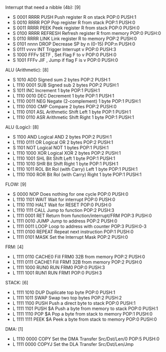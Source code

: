 
Interrupt that need a nibble (4b): [9]
- S 0001 RRRR   PUSH <R>            Push register R on stack                POP:0   PUSH:1
- S 0010 RRRR   POP <R>             Pop register R from stack               POP:1   PUSH:0
- S 0011 RRRR   PEEK <R>            Peek register R from stack              POP:0   PUSH:0
- S 0100 RRRR   REFRESH <R>         Refresh register R from memory          POP:0   PUSH:0
- S 0110 RRRR   LINK <R>            Link register R to memory               POP:2   PUSH:0
- S 0101 nnnn   DROP <n>            Decrease SP by n (0-15)                 POP:n   PUSH:0
- S 0111 vvvv   INT <v>             Trigger Interrupt v                     POP:0   PUSH:3
- S 1000 FFFv   SETF <F>, <v>       Set Flag F to v                         POP:0   PUSH:0
- S 1001 FFFv   JIF <F>, <v>        Jump if flag F is v                     POP:0   PUSH:0

ALU (Arithmetic): [8]
- S 1010        ADD                 Signed sum 2 bytes                      POP:2   PUSH:1
- L 1110 0001   SUB                 Signed sub 2 bytes                      POP:2   PUSH:1
- S 1011        INC                 Increment 1 byte                        POP:1   PUSH:1
- L 1110 0010   DEC                 Decrement 1 byte                        POP:1   PUSH:1
- L 1110 0011   NEG                 Negate (2-complement) 1 byte            POP:1   PUSH:1
- L 1110 0100   CMP                 Compare 2 bytes                         POP:2   PUSH:0
- L 1110 0101   ASL                 Arithmetic Shift Left 1 byte            POP:1   PUSH:1
- L 1110 0110   ASR                 Arithmetic Shift Right 1 byte           POP:1   PUSH:1

ALU (Logic): [8]
- S 1100        AND                 Logical AND 2 bytes                     POP:2   PUSH:1
- L 1110 0111   OR                  Logical OR 2 bytes                      POP:2   PUSH:1
- S 1101        NOT                 Logical NOT 1 bytes                     POP:1   PUSH:1
- L 1110 1000   XOR                 Logical XOR 2 bytes                     POP:2   PUSH:1
- L 1110 1001   SHL                 Bit Shift Left 1 byte                   POP:1   PUSH:1
- L 1110 1010   SHR                 Bit Shift Right 1 byte                  POP:1   PUSH:1
- L 1110 1011   ROL                 Bit Rol (with Carry) Left 1 byte        POP:1   PUSH:1
- L 1110 1100   ROR                 Bit Rol (with Carry) Right 1 byte       POP:1   PUSH:1

FLOW: [9]
- S 0000        NOP                 Does nothing for one cycle              POP:0   PUSH:0
- L 1110 1101   WAIT                Wait for interrupt                      POP:0   PUSH:0
- L 1110 1110   HALT                Wait for RESET                          POP:0   PUSH:0
- L 1110 1111   CALL                Jump to function                        POP:2   PUSH:3
- L 1111 0001   RET                 Return from function/interrupt/FRM      POP:3   PUSH:0
- L 1111 0010   JUMP                Jump to address                         POP:2   PUSH:0
- L 1111 0011   LOOP                Loop to address with counter            POP:3   PUSH:0-3
- L 1111 0100   REPEAT              Repeat next instruction                 POP:1   PUSH:0
- L 1111 0101   MASK                Set the Interrupt Mask                  POP:2   PUSH:0

FRM: [4]
- L 1111 0110   CACHE0              Fill FRM0 32B from memory               POP:2   PUSH:0
- L 1111 0111   CACHE1              Fill FRM1 32B from memory               POP:2   PUSH:0
- L 1111 1000   RUN0                RUN FRM0                                POP:0   PUSH:3
- L 1111 1001   RUN1                RUN FRM1                                POP:0   PUSH:3

STACK: [6]
- L 1111 1010   DUP                 Duplicate top byte                      POP:0   PUSH:1
- L 1111 1011   SWAP                Swap two top bytes                      POP:2   PUSH:2
- L 1111 1100   PUSH <v>            Push a direct byte to stack             POP:0   PUSH:1
- L 1111 1101   PUSH $A             Push a byte from memory to stack        POP:0   PUSH:1
- L 1111 1110   POP $A              Pop a byte from stack to memory         POP:1   PUSH:0
- L 1111 1111   PEEK $A             Peek a byte from stack to memory        POP:0   PUSH:0

DMA: [1]
- L 1110 0000   COPY                Set the DMA Transfer Src/Dst/Len/0      POP:5   PUSH:0
- L 1111 0000   COPYJ               Set the DLA Transfer Src/Dst/Len/Jmp    

